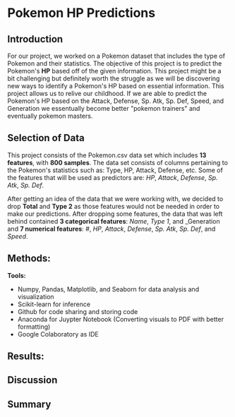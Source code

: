 # Pokemon HP Predictions

## Introduction
For our project, we worked on a Pokemon dataset that includes the type of Pokemon and their statistics. The objective of this 
project is to predict the Pokemon's **HP** based off of the given information. This project might be a bit challenging 
but definitely worth the struggle as we will be discovering new ways to identify a Pokemon's HP based on essential information. This project allows us 
to relive our childhood. If we are able to predict the Pokemon's HP based on the Attack, Defense, Sp. Atk, Sp. Def, Speed, and Generation we essentually become better "pokemon trainers" 
and eventually pokemon masters.

## Selection of Data

This project consists of the Pokemon.csv data set which includes **13 features**, with **800 samples**. The data set consists of columns pertaining to the 
Pokemon's statistics such as: Type, HP, Attack, Defense, etc. Some of the features that will be used as predictors are: _HP_, _Attack_, _Defense_, 
_Sp. Atk_, _Sp. Def_. 

After getting an idea of the data that we were working with, we decided to drop **Total** and **Type 2** as those features would not be needed 
in order to make our predictions. After dropping some features, the data that was left behind contained **3 categorical features**: _Name_, _Type 1_, and _Generation and **7 numerical features**: 
_#_, _HP_, _Attack_, _Defense_, _Sp. Atk_, _Sp. Def_, and _Speed_.

## Methods:
**Tools:**

- Numpy, Pandas, Matplotlib, and Seaborn for data analysis and visualization
- Scikit-learn for inference
- Github for code sharing and storing code
- Anaconda for Juypter Notebook (Converting visuals to PDF with better formatting)
- Google Colaboratory as IDE

## Results:

## Discussion

## Summary
